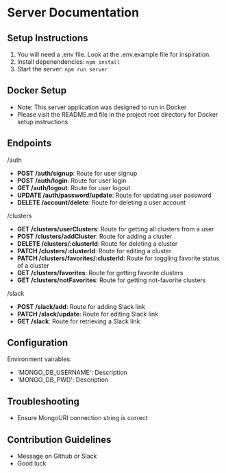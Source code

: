 # Server Documentation

## Setup Instructions

1. You will need a .env file. Look at the .env.example file for inspiration. 
2. Install depenendencies: `npm install`
3. Start the server: `npm run server`

## Docker Setup

- Note: This server application was designed to run in Docker
- Please visit the README.md file in the project root directory for Docker setup instructions

## Endpoints

/auth
- **POST /auth/signup**: Route for user signup
- **POST /auth/login**: Route for user login
- **GET /auth/logout**: Route for user logout
- **UPDATE /auth/password/update**: Route for updating user password
- **DELETE /account/delete**: Route for deleting a user account

/clusters
- **GET /clusters/userClusters**: Route for getting all clusters from a user
- **POST /clusters/addCluster**: Route for adding a cluster
- **DELETE /clusters/:clusterId**: Route for deleting a cluster
- **PATCH /clusters/:clusterId**: Route for editing a cluster
- **PATCH /clusters/favorites/:clusterId**: Route for toggling favorite status of a cluster
- **GET /clusters/favorites**: Route for getting favorite clusters
- **GET /clusters/notFavorites**: Route for getting not-favorite clusters

/slack
- **POST /slack/add**: Route for adding Slack link
- **PATCH /slack/update**: Route for editing Slack link
- **GET /slack**: Route for retrieving a Slack link



## Configuration

Environment vairables: 
- 'MONGO_DB_USERNAME': Description
- 'MONGO_DB_PWD': Description

## Troubleshooting

- Ensure MongoURI connection string is correct

## Contribution Guidelines

- Message on Github or Slack
- Good luck